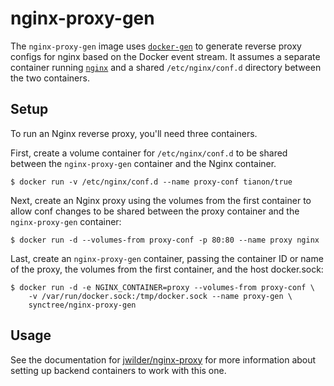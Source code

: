 # nginx-proxy-gen

The `nginx-proxy-gen` image uses [`docker-gen`](https://github.com/jwilder/docker-gen.git) to generate reverse proxy configs
for nginx based on the Docker event stream. It assumes a separate container
running [`nginx`](https://registry.hub.docker.com/_/nginx) and a shared `/etc/nginx/conf.d` directory between the two
containers.

## Setup

To run an Nginx reverse proxy, you'll need three containers.

First, create a volume container for `/etc/nginx/conf.d` to be shared between
the `nginx-proxy-gen` container and the Nginx container.

    $ docker run -v /etc/nginx/conf.d --name proxy-conf tianon/true

Next, create an Nginx proxy using the volumes from the first container to allow
conf changes to be shared between the proxy container and the `nginx-proxy-gen`
container:

    $ docker run -d --volumes-from proxy-conf -p 80:80 --name proxy nginx

Last, create an `nginx-proxy-gen` container, passing the container ID or name
of the proxy, the volumes from the first container, and the host docker.sock:

    $ docker run -d -e NGINX_CONTAINER=proxy --volumes-from proxy-conf \
        -v /var/run/docker.sock:/tmp/docker.sock --name proxy-gen \
        synctree/nginx-proxy-gen

## Usage

See the documentation for [jwilder/nginx-proxy](https://github.com/jwilder/nginx-proxy)
for more information about setting up backend containers to work with this one.
